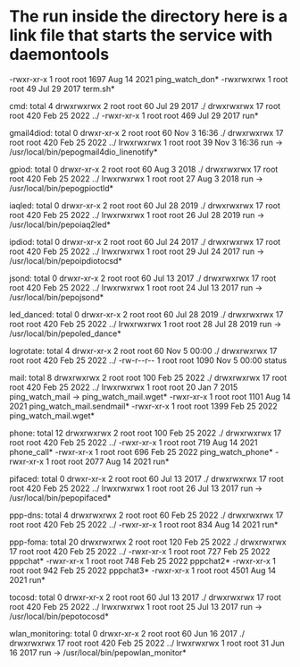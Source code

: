 # The run inside the directory here is a link file that starts the service with daemontools

-rwxr-xr-x 1 root root 1697 Aug 14  2021 ping_watch_don*
-rwxrwxrwx 1 root root   49 Jul 29  2017 term.sh*

cmd:
total 4
drwxrwxrwx  2 root root  60 Jul 29  2017 ./
drwxrwxrwx 17 root root 420 Feb 25  2022 ../
-rwxr-xr-x  1 root root 469 Jul 29  2017 run*

gmail4diod:
total 0
drwxr-xr-x  2 root root  60 Nov  3 16:36 ./
drwxrwxrwx 17 root root 420 Feb 25  2022 ../
lrwxrwxrwx  1 root root  39 Nov  3 16:36 run -> /usr/local/bin/pepogmail4dio_linenotify*

gpiod:
total 0
drwxr-xr-x  2 root root  60 Aug  3  2018 ./
drwxrwxrwx 17 root root 420 Feb 25  2022 ../
lrwxrwxrwx  1 root root  27 Aug  3  2018 run -> /usr/local/bin/pepogpioctld*

iaqled:
total 0
drwxr-xr-x  2 root root  60 Jul 28  2019 ./
drwxrwxrwx 17 root root 420 Feb 25  2022 ../
lrwxrwxrwx  1 root root  26 Jul 28  2019 run -> /usr/local/bin/pepoiaq2led*

ipdiod:
total 0
drwxr-xr-x  2 root root  60 Jul 24  2017 ./
drwxrwxrwx 17 root root 420 Feb 25  2022 ../
lrwxrwxrwx  1 root root  29 Jul 24  2017 run -> /usr/local/bin/pepoipdiotocsd*

jsond:
total 0
drwxr-xr-x  2 root root  60 Jul 13  2017 ./
drwxrwxrwx 17 root root 420 Feb 25  2022 ../
lrwxrwxrwx  1 root root  24 Jul 13  2017 run -> /usr/local/bin/pepojsond*

led_danced:
total 0
drwxr-xr-x  2 root root  60 Jul 28  2019 ./
drwxrwxrwx 17 root root 420 Feb 25  2022 ../
lrwxrwxrwx  1 root root  28 Jul 28  2019 run -> /usr/local/bin/pepoled_dance*

logrotate:
total 4
drwxr-xr-x  2 root root   60 Nov  5 00:00 ./
drwxrwxrwx 17 root root  420 Feb 25  2022 ../
-rw-r--r--  1 root root 1090 Nov  5 00:00 status

mail:
total 8
drwxrwxrwx  2 root root  100 Feb 25  2022 ./
drwxrwxrwx 17 root root  420 Feb 25  2022 ../
lrwxrwxrwx  1 root root   20 Jan  7  2015 ping_watch_mail -> ping_watch_mail.wget*
-rwxr-xr-x  1 root root 1101 Aug 14  2021 ping_watch_mail.sendmail*
-rwxr-xr-x  1 root root 1399 Feb 25  2022 ping_watch_mail.wget*

phone:
total 12
drwxrwxrwx  2 root root  100 Feb 25  2022 ./
drwxrwxrwx 17 root root  420 Feb 25  2022 ../
-rwxr-xr-x  1 root root  719 Aug 14  2021 phone_call*
-rwxr-xr-x  1 root root  696 Feb 25  2022 ping_watch_phone*
-rwxr-xr-x  1 root root 2077 Aug 14  2021 run*

pifaced:
total 0
drwxr-xr-x  2 root root  60 Jul 13  2017 ./
drwxrwxrwx 17 root root 420 Feb 25  2022 ../
lrwxrwxrwx  1 root root  26 Jul 13  2017 run -> /usr/local/bin/pepopifaced*

ppp-dns:
total 4
drwxrwxrwx  2 root root  60 Feb 25  2022 ./
drwxrwxrwx 17 root root 420 Feb 25  2022 ../
-rwxr-xr-x  1 root root 834 Aug 14  2021 run*

ppp-foma:
total 20
drwxrwxrwx  2 root root  120 Feb 25  2022 ./
drwxrwxrwx 17 root root  420 Feb 25  2022 ../
-rwxr-xr-x  1 root root  727 Feb 25  2022 pppchat*
-rwxr-xr-x  1 root root  748 Feb 25  2022 pppchat2*
-rwxr-xr-x  1 root root  942 Feb 25  2022 pppchat3*
-rwxr-xr-x  1 root root 4501 Aug 14  2021 run*

tocosd:
total 0
drwxr-xr-x  2 root root  60 Jul 13  2017 ./
drwxrwxrwx 17 root root 420 Feb 25  2022 ../
lrwxrwxrwx  1 root root  25 Jul 13  2017 run -> /usr/local/bin/pepotocosd*

wlan_monitoring:
total 0
drwxr-xr-x  2 root root  60 Jun 16  2017 ./
drwxrwxrwx 17 root root 420 Feb 25  2022 ../
lrwxrwxrwx  1 root root  31 Jun 16  2017 run -> /usr/local/bin/pepowlan_monitor*
